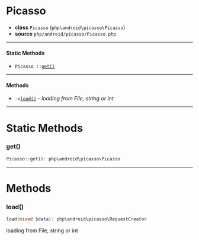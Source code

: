 # Picasso

- **class** `Picasso` (`php\android\picasso\Picasso`)
- **source** `php/android/picasso/Picasso.php`

---

#### Static Methods

- `Picasso ::`[`get()`](#method-get)

---

#### Methods

- `->`[`load()`](#method-load) - _loading from File, string or int_

---
# Static Methods

<a name="method-get"></a>

### get()
```php
Picasso::get(): php\android\picasso\Picasso
```

---
# Methods

<a name="method-load"></a>

### load()
```php
load(mixed $data): php\android\picasso\RequestCreator
```
loading from File, string or int